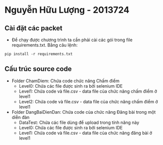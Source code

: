 # Nguyễn Hữu Lượng - 2013724

## Cài đặt các packet 
* Để chạy được chương trình ta cần phải cài các gói trong file requirements.txt. Bằng câu lệnh: 
```
pip install -r requirements.txt
```
## Cấu trúc source code
* Folder ChamDiem: Chứa code chức năng Chấm điểm
    * Level0: Chứa các file được sinh ra bởi selenium IDE
    * Level1: Chứa code và file.csv - data file của chức năng chấm điểm ở level1
    * Level2: Chứa code và file.csv - data file của chức năng chấm điểm ở level1
* Folder DangBaiDienDan: Chứa code của chức năng Đăng bài trong một diễn đàn
    * DataTest: Chứa các file dùng để upload trong tính năng này
    * Level0: Chứa các file được sinh ra bởi selenium IDE
    * Level1: Chứa code và file.csv - data file của chức năng đăng bài ở level1
